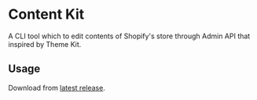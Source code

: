 # Content Kit

A CLI tool which to edit contents of Shopify's store through Admin API that inspired by Theme Kit.

## Usage

Download from [latest release](https://github.com/kogai/k9bookshelf/releases).
